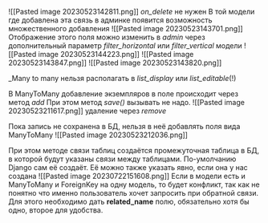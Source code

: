 ![[Pasted image 20230523142811.png]]
_on_delete_ не нужен
В той модели где добавлена эта связь в админке появится возможность множественного добавления
![[Pasted image 20230523143701.png]]
Отображение этого поля можно изменить в _admin_ через дополнительный параметр _filter_horizontal_ или _filter_vertical_ модели
![[Pasted image 20230523144223.png]]
![[Pasted image 20230523143847.png]]
![[Pasted image 20230523143820.png]]

_Many to many нельзя располагать в _list_display_ или _list_editable_(!)

В ManyToMany добавление экземпляров в поле происходит через метод _add_
При этом метод _save()_ вызывать не надо.
![[Pasted image 20230523211617.png]]
удаление через _remove_

Пока запись не сохранена в БД, нельзя в неё добавлять поля вида ManyToMany
![[Pasted image 20230523212036.png]]

При этом методе связи таблиц создаётся промежуточная таблица в БД, в которой будут указаны связи между таблицами. По-умолчанию Django сам её создаёт. Её можно также указать явно, если она у нас создана
![[Pasted image 20230722151608.png]]
Если в модели есть и ManyToMany и ForeignKey на одну модель, то будет конфликт, так как не понятно что именно пользователь хочет запросить при обратной связи. Для этого необходимо дать __related_name__ полю, обязательно хотя бы одно, второе для удобства.